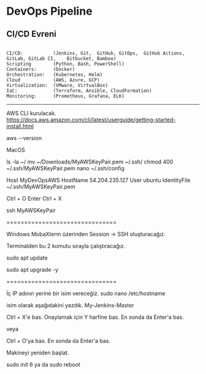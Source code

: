 # DevOps Pipeline

## CI/CD Evreni

```

CI/CD:           (Jenkins, Git,  GitHub, GitOps,  GitHub Actions,    GitLab, GitLab CI,    Bitbucket, Bamboo)
Scripting        (Python, Bash, PowerShell)
Containers:      (Docker)
Orchestration:   (Kubernetes, Helm)
Cloud            (AWS, Azure, GCP)
Virtualization:  (VMware, VirtualBox)
IaC:             (Terraform, Ansible, CloudFormation)
Monitoring:      (Prometheus, Grafana, ELK)
```

<hr>

AWS CLI kurulacak.
https://docs.aws.amazon.com/cli/latest/userguide/getting-started-install.html

aws --version

MacOS

ls -la ~/
mv ~/Downloads/MyAWSKeyPair.pem ~/.ssh/
chmod 400 ~/.ssh/MyAWSKeyPair.pem
nano ~/.ssh/config

Host MyDevOpsAWS
HostName 54.204.235.127
User ubuntu
IdentityFile ~/.ssh/MyAWSKeyPair.pem

Ctrl + O
Enter
Ctrl + X

ssh MyAWSKeyPair


===============================

Windows
MobaXterm üzerinden Session -> SSH oluşturacağız.


Terminalden bu 2 komutu sırayla çalıştıracağız.

sudo apt update

sudo apt upgrade  -y


===============================

İç IP adının yerine bir isim vereceğiz.
sudo nano /etc/hostname

isim olarak aşağıdakini yazdık.
My-Jenkins-Master

Ctrl + X'e bas.
Onaylamak için Y harfine bas.
En sonda da Enter'a bas.

veya

Ctrl + O'ya bas.
En sonda da Enter'a bas.



Makineyi yeniden başlat.

sudo init 6     ya da       sudo reboot


